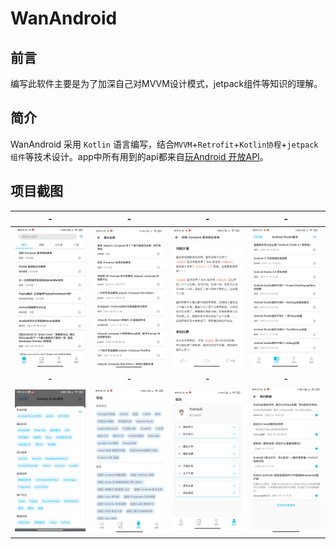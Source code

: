 # WanAndroid

## 前言

编写此软件主要是为了加深自己对MVVM设计模式，jetpack组件等知识的理解。



## 简介

WanAndroid 采用 `Kotlin` 语言编写，结合`MVVM`+`Retrofit`+`Kotlin协程`+`jetpack组件`等技术设计。app中所有用到的api都来自[玩Android 开放API](https://www.wanandroid.com/blog/show/2)。



## 项目截图

|                              -                               |                              -                               |                              -                               |                              -                               |
| :----------------------------------------------------------: | :----------------------------------------------------------: | :----------------------------------------------------------: | :----------------------------------------------------------: |
| ![1.png](https://github.com/tranquilme/WanAndroid/blob/main/app/img/1.png) | ![2.png](https://github.com/tranquilme/WanAndroid/blob/main/app/img/2.png) | ![3.png](https://github.com/tranquilme/WanAndroid/blob/main/app/img/3.png) | ![4.png](https://github.com/tranquilme/WanAndroid/blob/main/app/img/4.png) |
|                              -                               |                              -                               |                              -                               |                              -                               |
| ![5.png](https://github.com/tranquilme/WanAndroid/blob/main/app/img/5.png) | ![6.png](https://github.com/tranquilme/WanAndroid/blob/main/app/img/6.png) | ![7.png](https://github.com/tranquilme/WanAndroid/blob/main/app/img/7.png) | ![8.png](https://github.com/tranquilme/WanAndroid/blob/main/app/img/8.png) |




